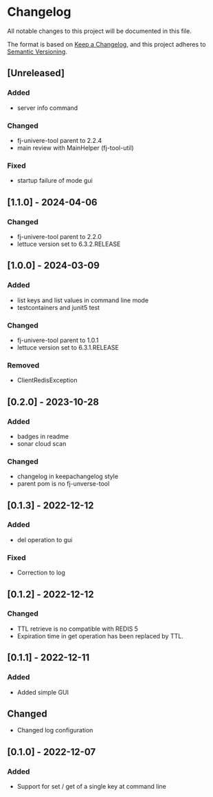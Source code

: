 # Changelog

All notable changes to this project will be documented in this file.

The format is based on [Keep a Changelog](https://keepachangelog.com/en/1.1.0/),
and this project adheres to [Semantic Versioning](https://semver.org/spec/v2.0.0.html).

## [Unreleased]

### Added

- server info command

### Changed

- fj-univere-tool parent to 2.2.4
- main review with MainHelper (fj-tool-util)

### Fixed

- startup failure of mode gui

## [1.1.0] - 2024-04-06

### Changed

- fj-univere-tool parent to 2.2.0
- lettuce version set to 6.3.2.RELEASE

## [1.0.0] - 2024-03-09

### Added

- list keys and list values in command line mode
- testcontainers and junit5 test

### Changed

- fj-univere-tool parent to 1.0.1
- lettuce version set to 6.3.1.RELEASE

### Removed

- ClientRedisException

## [0.2.0] - 2023-10-28

### Added

- badges in readme
- sonar cloud scan

### Changed

- changelog in keepachangelog style
- parent pom is no fj-unverse-tool

## [0.1.3] - 2022-12-12

### Added

- del operation to gui

### Fixed

- Correction to log

## [0.1.2] - 2022-12-12

### Changed

- TTL retrieve is no compatible with REDIS 5
- Expiration time in get operation has been replaced by TTL.

## [0.1.1] - 2022-12-11

### Added

- Added simple GUI

## Changed

- Changed log configuration

## [0.1.0] - 2022-12-07

### Added

- Support for set / get of a single key at command line